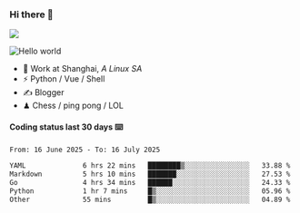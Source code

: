 ### Hi there 👋
![](https://komarev.com/ghpvc/?username=Xuhandsome)


<img src="https://github-readme-stats.vercel.app/api?username=XuHandsome&show_icons=true&theme=merko" alt="Hello world">

<br/>

- 🍻  Work at Shanghai, _A Linux SA_
- ⚡  Python / Vue / Shell
- ✍️  Blogger
- ♟  Chess / ping pong / LOL

#### Coding status last 30 days ⌨️

<!--START_SECTION:waka-->

```txt
From: 16 June 2025 - To: 16 July 2025

YAML              6 hrs 22 mins   ████████▒░░░░░░░░░░░░░░░░   33.88 %
Markdown          5 hrs 10 mins   ███████░░░░░░░░░░░░░░░░░░   27.53 %
Go                4 hrs 34 mins   ██████░░░░░░░░░░░░░░░░░░░   24.33 %
Python            1 hr 7 mins     █▒░░░░░░░░░░░░░░░░░░░░░░░   05.96 %
Other             55 mins         █▒░░░░░░░░░░░░░░░░░░░░░░░   04.89 %
```

<!--END_SECTION:waka-->
